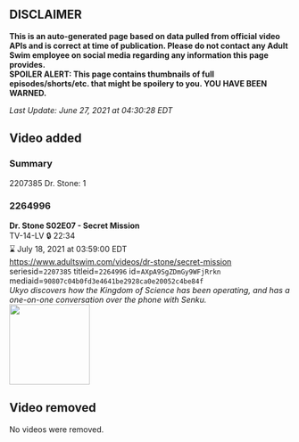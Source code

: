 ## DISCLAIMER
**This is an auto-generated page based on data pulled from official video APIs and is correct at time of publication. Please do not contact any Adult Swim employee on social media regarding any information this page provides.**  
**SPOILER ALERT: This page contains thumbnails of full episodes/shorts/etc. that might be spoilery to you. YOU HAVE BEEN WARNED.**  

_Last Update: June 27, 2021 at 04:30:28 EDT_
## Video added
### Summary
2207385 Dr. Stone: 1  
### 2264996
**Dr. Stone S02E07 - Secret Mission**  
TV-14-LV 🔒 22:34  
⌛ July 18, 2021 at 03:59:00 EDT  
https://www.adultswim.com/videos/dr-stone/secret-mission  
seriesid=`2207385` titleid=`2264996` id=`AXpA9SgZDmGy9WFjRrkn` mediaid=`90807c04b0fd3e4641be2928ca0e20052c4be84f`  
_Ukyo discovers how the Kingdom of Science has been operating, and has a one-on-one conversation over the phone with Senku._  
<a href="https://media.cdn.adultswim.com/uploads/20210625/thumbnails/2_216251358246-DrStone_031_SecretMission.png"><img src="https://media.cdn.adultswim.com/uploads/20210625/thumbnails/2_216251358246-DrStone_031_SecretMission.png" height="144px" /></a>
## Video removed
No videos were removed.  
